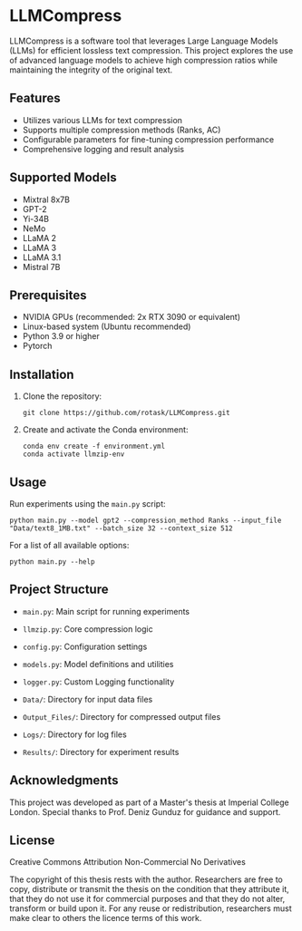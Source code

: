 # LLMCompress

LLMCompress is a software tool that leverages Large Language Models (LLMs) for efficient lossless text compression. This project explores the use of advanced language models to achieve high compression ratios while maintaining the integrity of the original text.

## Features

- Utilizes various LLMs for text compression
- Supports multiple compression methods (Ranks, AC)
- Configurable parameters for fine-tuning compression performance
- Comprehensive logging and result analysis

## Supported Models

- Mixtral 8x7B
- GPT-2
- Yi-34B
- NeMo
- LLaMA 2
- LLaMA 3
- LLaMA 3.1
- Mistral 7B

## Prerequisites

- NVIDIA GPUs (recommended: 2x RTX 3090 or equivalent)
- Linux-based system (Ubuntu recommended)
- Python 3.9 or higher
- Pytorch

## Installation

1. Clone the repository:
   ```
   git clone https://github.com/rotask/LLMCompress.git
   
   ```

2. Create and activate the Conda environment:
   ```
   conda env create -f environment.yml
   conda activate llmzip-env
   ```

## Usage

Run experiments using the `main.py` script:

```
python main.py --model gpt2 --compression_method Ranks --input_file "Data/text8_1MB.txt" --batch_size 32 --context_size 512
```

For a list of all available options:

```
python main.py --help
```

## Project Structure

- `main.py`: Main script for running experiments
- `llmzip.py`: Core compression logic
- `config.py`: Configuration settings
- `models.py`: Model definitions and utilities
- `logger.py`: Custom Logging functionality

- `Data/`: Directory for input data files
- `Output_Files/`: Directory for compressed output files
- `Logs/`: Directory for log files
- `Results/`: Directory for experiment results

## Acknowledgments

This project was developed as part of a Master's thesis at Imperial College London.
Special thanks to Prof. Deniz Gunduz for guidance and support.

## License

Creative Commons Attribution Non-Commercial No Derivatives

The copyright of this thesis rests with the author. Researchers are free to copy, distribute or transmit the thesis on the condition that they attribute it, that they do not use it for commercial purposes and that they do not alter, transform or build upon it. For any reuse or redistribution, researchers must make clear to others the licence terms of this work.

